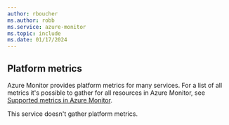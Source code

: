 ```yaml
---
author: rboucher
ms.author: robb
ms.service: azure-monitor
ms.topic: include
ms.date: 01/17/2024
---
```


## Platform metrics

Azure Monitor provides platform metrics for many services. For a list of all metrics it's possible to gather for all resources in Azure Monitor, see [Supported metrics in Azure Monitor](/azure/azure-monitor/platform/metrics-supported).

This service doesn't gather platform metrics.
